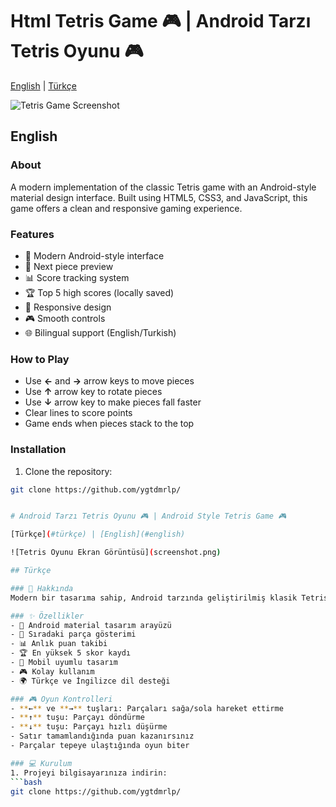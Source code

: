 # Html Tetris Game 🎮 | Android Tarzı Tetris Oyunu 🎮

[English](#english) | [Türkçe](#türkçe)

![Tetris Game Screenshot](screenshot.png)

## English

### About
A modern implementation of the classic Tetris game with an Android-style material design interface. Built using HTML5, CSS3, and JavaScript, this game offers a clean and responsive gaming experience.

### Features
- 🎯 Modern Android-style interface
- 🎲 Next piece preview
- 📊 Score tracking system
- 🏆 Top 5 high scores (locally saved)
- 📱 Responsive design
- 🎮 Smooth controls
- 🌐 Bilingual support (English/Turkish)

### How to Play
- Use **←** and **→** arrow keys to move pieces
- Use **↑** arrow key to rotate pieces
- Use **↓** arrow key to make pieces fall faster
- Clear lines to score points
- Game ends when pieces stack to the top

### Installation
1. Clone the repository:
```bash
git clone https://github.com/ygtdmrlp/


# Android Tarzı Tetris Oyunu 🎮 | Android Style Tetris Game 🎮

[Türkçe](#türkçe) | [English](#english)

![Tetris Oyunu Ekran Görüntüsü](screenshot.png)

## Türkçe

### 📱 Hakkında
Modern bir tasarıma sahip, Android tarzında geliştirilmiş klasik Tetris oyunu. HTML5, CSS3 ve JavaScript kullanılarak oluşturulmuş olup, kullanıcı dostu ve responsive bir oyun deneyimi sunar.

### ✨ Özellikler
- 🎯 Android material tasarım arayüzü
- 🎲 Sıradaki parça gösterimi
- 📊 Anlık puan takibi
- 🏆 En yüksek 5 skor kaydı
- 📱 Mobil uyumlu tasarım
- 🎮 Kolay kullanım
- 🌍 Türkçe ve İngilizce dil desteği

### 🎮 Oyun Kontrolleri
- **←** ve **→** tuşları: Parçaları sağa/sola hareket ettirme
- **↑** tuşu: Parçayı döndürme
- **↓** tuşu: Parçayı hızlı düşürme
- Satır tamamlandığında puan kazanırsınız
- Parçalar tepeye ulaştığında oyun biter

### 💻 Kurulum
1. Projeyi bilgisayarınıza indirin:
```bash
git clone https://github.com/ygtdmrlp/
